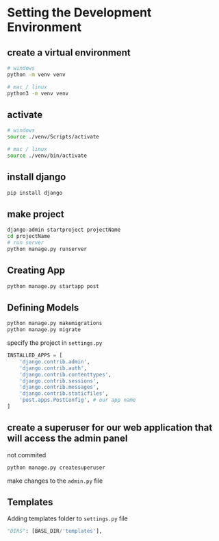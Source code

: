# Setting the Development Environment

## create a virtual environment
```sh
# windows
python -m venv venv

# mac / linux
python3 -m venv venv
```

## activate
```sh
# windows
source ./venv/Scripts/activate

# mac / linux
source ./venv/bin/activate
```

## install django

```sh
pip install django
```

## make project

```sh
django-admin startproject projectName
cd projectName
# run server
python manage.py runserver
```

## Creating App

```sh
python manage.py startapp post
```

## Defining Models

```sh
python manage.py makemigrations
python manage.py migrate
```
specify the project in `settings.py`

```py
INSTALLED_APPS = [
	'django.contrib.admin',
	'django.contrib.auth',
	'django.contrib.contenttypes',
	'django.contrib.sessions',
	'django.contrib.messages',
	'django.contrib.staticfiles',
	'post.apps.PostConfig', # our app name
]
```

## create a superuser for our web application that will access the admin panel

not commited

```sh
python manage.py createsuperuser
```

make changes to the `admin.py` file

## Templates

Adding templates folder to `settings.py` file

```py
"DIRS": [BASE_DIR/'templates'],
```



